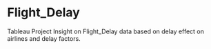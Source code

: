 # Flight_Delay
Tableau Project
Insight on Flight_Delay data based on delay effect on airlines and delay factors.
